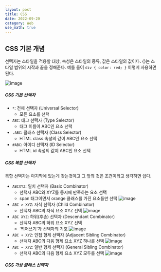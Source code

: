 ```yaml
---
layout: post
title: CSS
date: 2022-09-20
category: Web
use_math: true
---
```


## CSS 기본 개념

선택자는 스타일을 적용할 대상, 속성은 스타일의 종류, 값은 스타일의 값이다. {}는 스타일 범위의 시작과 끝을 정해준다. 예를 들어 `div { color: red; }` 이렇게 사용하면 된다. 

![image](https://user-images.githubusercontent.com/61526722/191207143-4a7015e5-e5b4-45e7-af5d-02e2ae4388c4.png)


##### CSS 기본 선택자

- `*`: 전체 선택자 (Universal Selector)
  - 모든 요소를 선택 
- `ABC`: 태그 선택자 (Type Selector)
  - 태그 이름이 ABC인 요소 선택
- `.ABC`: 클래스 선택자 (Class Selector)
  - HTML class 속성의 값이 ABC인 요소 선택
- `#ABC`: 아이디 선택자 (ID Selector)
  - HTML id 속성의 값이 ABC인 요소 선택

##### CSS 복합 선택자

복합 선택자는 마지막에 있는게 찾는것이고 그 앞의 것은 조건이라고 생각하면 쉽다. 

- `ABCXYZ`: 일치 선택자 (Basic Combinator)
  - 선택자 ABC와 XYZ를 동시에 만족하는 요소 선택 
  - span 태그이면서 orange 클래스를 가진 요소들만 선택 
![image](https://user-images.githubusercontent.com/61526722/191210653-440a925a-4fb9-4ea2-b9ff-99c230b975e5.png)
- `ABC > XYZ`: 자식 선택자 (Child Combinator)
  - 선택자 ABC의 자식 요소 XYZ 선택
![image](https://user-images.githubusercontent.com/61526722/191211133-4c0b9141-bdf2-4e1a-9c51-c6142c57cdf3.png)
- `ABC XYZ`: 하위(후손) 선택자 (Descendant Combinator)
  - 선택자 ABC의 하위 요소 XYZ 선택
  - '띄어쓰기'가 선택자의 기호
![image](https://user-images.githubusercontent.com/61526722/191211251-60bc7dab-0e00-42e9-886d-c895a421ec5e.png)
- `ABC + XYZ`: 인접 형제 선택자 (Adjacent Sibling Combinator)
  - 선택자 ABC의 다음 형제 요소 XYZ 하나를 선택
![image](https://user-images.githubusercontent.com/61526722/191211393-401227a3-4c8f-49bc-88a1-9d4f1b68b3e3.png)
- `ABC ~ XYZ`: 일반 형제 선택자 (General Sibling Combinator)
  - 선택자 ABC의 다음 형제 요소 XYZ 모두를 선택
![image](https://user-images.githubusercontent.com/61526722/191211427-120a6d85-451c-4623-abb1-b7614e6c2f59.png)

##### CSS 가상 클래스 선택자




